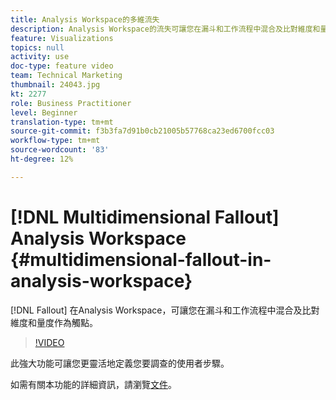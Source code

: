 ```yaml
---
title: Analysis Workspace的多維流失
description: Analysis Workspace的流失可讓您在漏斗和工作流程中混合及比對維度和量度作為觸點。
feature: Visualizations
topics: null
activity: use
doc-type: feature video
team: Technical Marketing
thumbnail: 24043.jpg
kt: 2277
role: Business Practitioner
level: Beginner
translation-type: tm+mt
source-git-commit: f3b3fa7d91b0cb21005b57768ca23ed6700fcc03
workflow-type: tm+mt
source-wordcount: '83'
ht-degree: 12%

---
```



# [!DNL Multidimensional Fallout] Analysis Workspace  {#multidimensional-fallout-in-analysis-workspace}

[!DNL Fallout] 在Analysis Workspace，可讓您在漏斗和工作流程中混合及比對維度和量度作為觸點。

>[!VIDEO](https://video.tv.adobe.com/v/24043/?quality=12)

此強大功能可讓您更靈活地定義您要調查的使用者步驟。

如需有關本功能的詳細資訊，請瀏覽[文件](https://marketing.adobe.com/resources/help/en_US/analytics/analysis-workspace/configuring-interdimensional-fallout.html)。

